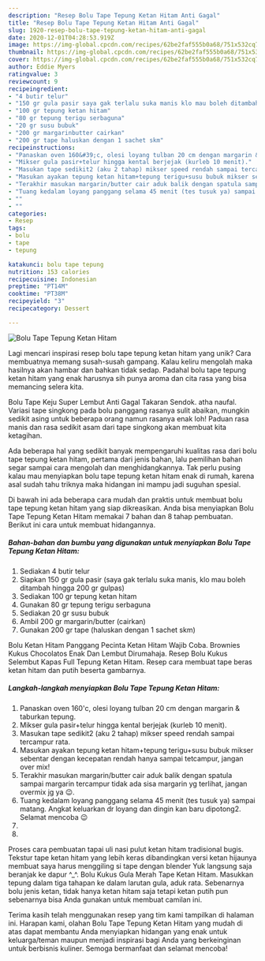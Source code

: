 ```yaml
---
description: "Resep Bolu Tape Tepung Ketan Hitam Anti Gagal"
title: "Resep Bolu Tape Tepung Ketan Hitam Anti Gagal"
slug: 1920-resep-bolu-tape-tepung-ketan-hitam-anti-gagal
date: 2020-12-01T04:28:53.919Z
image: https://img-global.cpcdn.com/recipes/62be2faf555b0a68/751x532cq70/bolu-tape-tepung-ketan-hitam-foto-resep-utama.jpg
thumbnail: https://img-global.cpcdn.com/recipes/62be2faf555b0a68/751x532cq70/bolu-tape-tepung-ketan-hitam-foto-resep-utama.jpg
cover: https://img-global.cpcdn.com/recipes/62be2faf555b0a68/751x532cq70/bolu-tape-tepung-ketan-hitam-foto-resep-utama.jpg
author: Eddie Myers
ratingvalue: 3
reviewcount: 9
recipeingredient:
- "4 butir telur"
- "150 gr gula pasir saya gak terlalu suka manis klo mau boleh ditambah hingga 200 gr gulpas"
- "100 gr tepung ketan hitam"
- "80 gr tepung terigu serbaguna"
- "20 gr susu bubuk"
- "200 gr margarinbutter cairkan"
- "200 gr tape haluskan dengan 1 sachet skm"
recipeinstructions:
- "Panaskan oven 160&#39;c, olesi loyang tulban 20 cm dengan margarin &amp; taburkan tepung."
- "Mikser gula pasir+telur hingga kental berjejak (kurleb 10 menit)."
- "Masukan tape sedikit2 (aku 2 tahap) mikser speed rendah sampai tercampur rata."
- "Masukan ayakan tepung ketan hitam+tepung terigu+susu bubuk mikser sebentar dengan kecepatan rendah hanya sampai tetcampur, jangan over mix!"
- "Terakhir masukan margarin/butter cair aduk balik dengan spatula sampai margarin tercampur tidak ada sisa margarin yg terlihat, jangan overmix jg ya 😉."
- "Tuang kedalam loyang panggang selama 45 menit (tes tusuk ya) sampai matang. Angkat keluarkan dr loyang dan dingin kan baru dipotong2. Selamat mencoba 😉"
- ""
- ""
categories:
- Resep
tags:
- bolu
- tape
- tepung

katakunci: bolu tape tepung 
nutrition: 153 calories
recipecuisine: Indonesian
preptime: "PT14M"
cooktime: "PT38M"
recipeyield: "3"
recipecategory: Dessert

---
```



![Bolu Tape Tepung Ketan Hitam](https://img-global.cpcdn.com/recipes/62be2faf555b0a68/751x532cq70/bolu-tape-tepung-ketan-hitam-foto-resep-utama.jpg)

Lagi mencari inspirasi resep bolu tape tepung ketan hitam yang unik? Cara membuatnya memang susah-susah gampang. Kalau keliru mengolah maka hasilnya akan hambar dan bahkan tidak sedap. Padahal bolu tape tepung ketan hitam yang enak harusnya sih punya aroma dan cita rasa yang bisa memancing selera kita.

Bolu Tape Keju Super Lembut Anti Gagal Takaran Sendok. atha naufal. Variasi tape singkong pada bolu panggang rasanya sulit abaikan, mungkin sedikit asing untuk beberapa orang namun rasanya enak loh! Paduan rasa manis dan rasa sedikit asam dari tape singkong akan membuat kita ketagihan.

Ada beberapa hal yang sedikit banyak mempengaruhi kualitas rasa dari bolu tape tepung ketan hitam, pertama dari jenis bahan, lalu pemilihan bahan segar sampai cara mengolah dan menghidangkannya. Tak perlu pusing kalau mau menyiapkan bolu tape tepung ketan hitam enak di rumah, karena asal sudah tahu triknya maka hidangan ini mampu jadi suguhan spesial.


Di bawah ini ada beberapa cara mudah dan praktis untuk membuat bolu tape tepung ketan hitam yang siap dikreasikan. Anda bisa menyiapkan Bolu Tape Tepung Ketan Hitam memakai 7 bahan dan 8 tahap pembuatan. Berikut ini cara untuk membuat hidangannya.

<!--inarticleads1-->

##### Bahan-bahan dan bumbu yang digunakan untuk menyiapkan Bolu Tape Tepung Ketan Hitam:

1. Sediakan 4 butir telur
1. Siapkan 150 gr gula pasir (saya gak terlalu suka manis, klo mau boleh ditambah hingga 200 gr gulpas)
1. Sediakan 100 gr tepung ketan hitam
1. Gunakan 80 gr tepung terigu serbaguna
1. Sediakan 20 gr susu bubuk
1. Ambil 200 gr margarin/butter (cairkan)
1. Gunakan 200 gr tape (haluskan dengan 1 sachet skm)


Bolu Ketan Hitam Panggang Pecinta Ketan Hitam Wajib Coba. Brownies Kukus Chocolatos Enak Dan Lembut Dirumahaja. Resep Bolu Kukus Selembut Kapas Full Tepung Ketan Hitam. Resep cara membuat tape beras ketan hitam dan putih beserta gambarnya. 

<!--inarticleads2-->

##### Langkah-langkah menyiapkan Bolu Tape Tepung Ketan Hitam:

1. Panaskan oven 160&#39;c, olesi loyang tulban 20 cm dengan margarin &amp; taburkan tepung.
1. Mikser gula pasir+telur hingga kental berjejak (kurleb 10 menit).
1. Masukan tape sedikit2 (aku 2 tahap) mikser speed rendah sampai tercampur rata.
1. Masukan ayakan tepung ketan hitam+tepung terigu+susu bubuk mikser sebentar dengan kecepatan rendah hanya sampai tetcampur, jangan over mix!
1. Terakhir masukan margarin/butter cair aduk balik dengan spatula sampai margarin tercampur tidak ada sisa margarin yg terlihat, jangan overmix jg ya 😉.
1. Tuang kedalam loyang panggang selama 45 menit (tes tusuk ya) sampai matang. Angkat keluarkan dr loyang dan dingin kan baru dipotong2. Selamat mencoba 😉
1. 
1. 


Proses cara pembuatan tapai uli nasi pulut ketan hitam tradisional bugis. Tekstur tape ketan hitam yang lebih keras dibandingkan versi ketan hijaunya membuat saya harus menggiling si tape dengan blender Yuk langsung saja beranjak ke dapur ^_^. Bolu Kukus Gula Merah Tape Ketan Hitam. Masukkan tepung dalam tiga tahapan ke dalam larutan gula, aduk rata. Sebenarnya bolu jenis ketan, tidak hanya ketan hitam saja tetapi ketan putih pun sebenarnya bisa Anda gunakan untuk membuat camilan ini. 

Terima kasih telah menggunakan resep yang tim kami tampilkan di halaman ini. Harapan kami, olahan Bolu Tape Tepung Ketan Hitam yang mudah di atas dapat membantu Anda menyiapkan hidangan yang enak untuk keluarga/teman maupun menjadi inspirasi bagi Anda yang berkeinginan untuk berbisnis kuliner. Semoga bermanfaat dan selamat mencoba!
